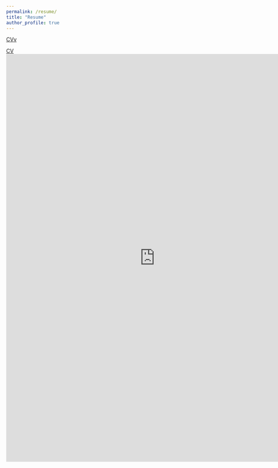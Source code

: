 ```yaml
---
permalink: /resume/
title: "Resume"
author_profile: true
---
```



[CVv](https://github.com/abhishek-jana/abhishek-jana.github.io/blob/master/Abhishek_Jana_resume.pdf)

<a href="https://github.com/abhishek-jana/abhishek-jana.github.io/blob/master/Abhishek_Jana_resume.pdf">CV</a>
<embed src= "https://github.com/abhishek-jana/abhishek-jana.github.io/blob/master/Abhishek_Jana_resume.pdf" width= "800" height= "1100">

